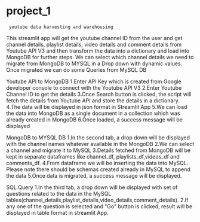 # project_1
     youtube data harvesting and warehousing
This streamlit app will get the youtube channel ID from the user and get channel details, playlist details, video details and comment details from Youtube API V3 and then transform the data into a dictionary and load into MongoDB for further steps.
We can select which channel details we need to migrate from MongoDB to MYSQL in a Drop down with dynamic values.
Once migrated we can do some Queries from MySQL DB

Youtube API to MongoDB
1.Enter API Key which is created from Google developer console to connect with the Youtube API V3
2.Enter Youtube Channel ID to get the details
3.Once Search button is clicked, the script will fetch the details from Youtube API and store the details in a dictionary.
4.The data will be displayed in json format in Streamlit App
5.We can load the data into MongoDB as a single document in a collection which was already created in MongoDB
6.Once loaded, a success message will be displayed

MongoDB to MYSQL DB
1.In the second tab, a drop down will be displayed with the channel names whatever available in the MongoDB
2.We can select a channel and migrate it to MySQL
3.Details fetched from MongoDB will be kept in separate dataframes like channel_df, playlists_df,videos_df and comments_df.
4.From dataframe we will be inserting the data into MySQL. Please note there should be schemas created already in MySQL to append the data
5.Once data is migrated, a success message will be displayed.

SQL Query
1.In the third tab, a drop down will be displayed with set of questions related to the data in the MySQL tables(channel_details,playlist_details,video_details,comment_details).
2.If any one of the question is selected and "Go" button is clicked, result will be displayed in table format in streamlit App.
